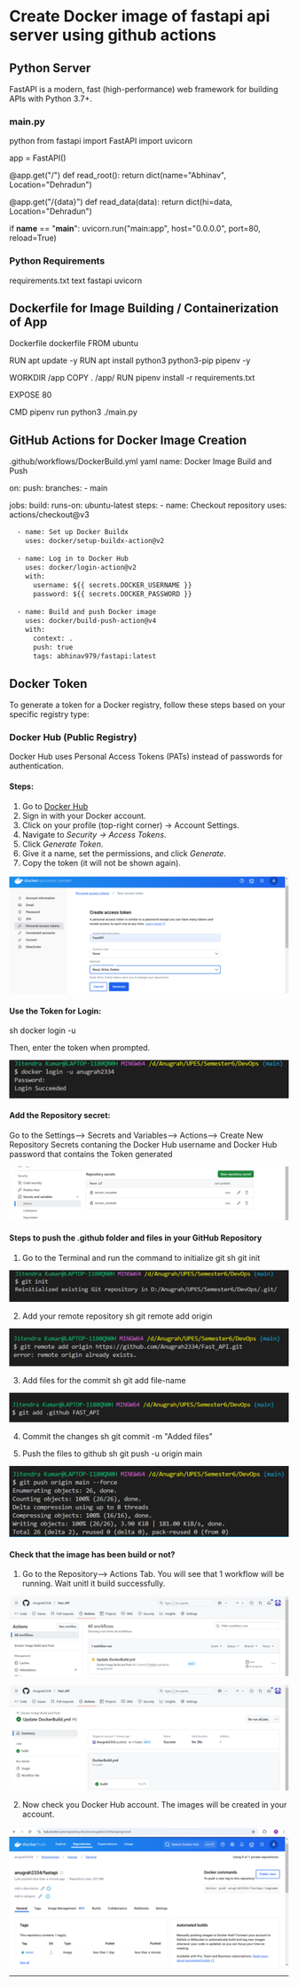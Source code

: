 # Create Docker image of fastapi api server using github actions

## Python Server

FastAPI is a modern, fast (high-performance) web framework for building APIs with Python 3.7+.

### main.py
python
from fastapi import FastAPI
import uvicorn

app = FastAPI()

@app.get("/")
def read_root():
    return dict(name="Abhinav", Location="Dehradun")

@app.get("/{data}")
def read_data(data):
    return dict(hi=data, Location="Dehradun")

if __name__ == "__main__":
    uvicorn.run("main:app", host="0.0.0.0", port=80, reload=True)


### Python Requirements
requirements.txt
text
fastapi
uvicorn


## Dockerfile for Image Building / Containerization of App

Dockerfile
dockerfile
FROM ubuntu

RUN apt update -y
RUN apt install python3 python3-pip pipenv -y

WORKDIR /app
COPY . /app/
RUN pipenv install -r requirements.txt

EXPOSE 80

CMD pipenv run python3 ./main.py



## GitHub Actions for Docker Image Creation

.github/workflows/DockerBuild.yml
yaml
name: Docker Image Build and Push

on:
  push:
    branches:
      - main

jobs:
  build:
    runs-on: ubuntu-latest
    steps: 
      - name: Checkout repository
        uses: actions/checkout@v3

      - name: Set up Docker Buildx
        uses: docker/setup-buildx-action@v2

      - name: Log in to Docker Hub
        uses: docker/login-action@v2
        with:
          username: ${{ secrets.DOCKER_USERNAME }}  
          password: ${{ secrets.DOCKER_PASSWORD }}  

      - name: Build and push Docker image
        uses: docker/build-push-action@v4
        with:
          context: .
          push: true
          tags: abhinav979/fastapi:latest



## Docker Token
To generate a token for a Docker registry, follow these steps based on your specific registry type:

### Docker Hub (Public Registry)
Docker Hub uses Personal Access Tokens (PATs) instead of passwords for authentication.

#### Steps:
1. Go to [Docker Hub](https://hub.docker.com/)
2. Sign in with your Docker account.
3. Click on your profile (top-right corner) → Account Settings.
4. Navigate to *Security → Access Tokens*.
5. Click *Generate Token*.
6. Give it a name, set the permissions, and click *Generate*.
7. Copy the token (it will not be shown again).

![Example Image](https://github.com/Anugrah2334/Fast_API/blob/main/Screenshot1.png)

#### Use the Token for Login:
sh
docker login -u <your-docker-username> 

Then, enter the token when prompted.

![Example Image](https://github.com/Anugrah2334/Fast_API/blob/main/Screenshot2.png)

#### Add the Repository secret:
Go to the Settings--> Secrets and Variables--> Actions--> Create New Repository Secrets contaning the Docker Hub username and Docker Hub password that contains the Token generated

![Example Image](https://github.com/Anugrah2334/Fast_API/blob/main/Screenshot3.png)

#### Steps to push the .github folder and files in your GitHub Repository
1. Go to the Terminal and run the command to initialize git
sh
git init

![Example Image](https://github.com/Anugrah2334/Fast_API/blob/main/Screenshot4.png)

2. Add your remote repository
sh
git remote add origin <your-github-repo-url>

![Example Image](https://github.com/Anugrah2334/Fast_API/blob/main/Screenshot5.png)

3. Add files for the commit
sh
git add file-name

![Example Image](https://github.com/Anugrah2334/Fast_API/blob/main/Screenshot6.png)

4. Commit the changes
sh
git commit -m "Added files"


5. Push the files to github
sh
git push -u origin main

![Example Image](https://github.com/Anugrah2334/Fast_API/blob/main/Screenshot7.png)

#### Check that the image has been build or not?
1. Go to the Repository--> Actions Tab. You will see that 1 workflow will be running. Wait unitl it build successfully.

![Example Image](https://github.com/Anugrah2334/Fast_API/blob/main/Screenshot8.png)

![Example Image](https://github.com/Anugrah2334/Fast_API/blob/main/Screenshot9.png)

2. Now check you Docker Hub account. The images will be created in your account.

![Example Image](https://github.com/Anugrah2334/Fast_API/blob/main/Screenshot10.png)

---
